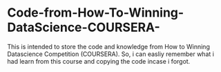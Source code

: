 # Code-from-How-To-Winning-DataScience-COURSERA-
This is intended to store the code and knowledge from How to Winning Datascience Competition (COURSERA). So, i can easliy remember what i had learn from this course and copying the code incase i forgot.
